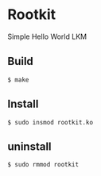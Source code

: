 # Rootkit
Simple Hello World LKM

## Build
```
$ make
```

## Install
```
$ sudo insmod rootkit.ko
```

## uninstall
```
$ sudo rmmod rootkit
```